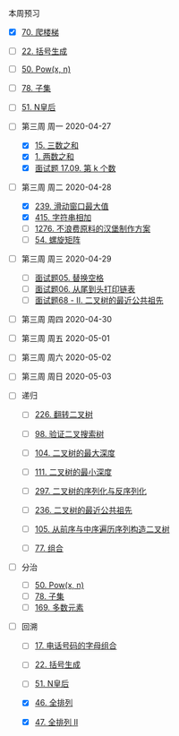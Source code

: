 本周预习

- [x] [70. 爬楼梯](https://leetcode-cn.com/problems/climbing-stairs/)
- [ ] [22. 括号生成](https://leetcode-cn.com/problems/generate-parentheses/)
- [ ] [50. Pow(x, n)](https://leetcode-cn.com/problems/powx-n/)
- [ ] [78. 子集](https://leetcode-cn.com/problems/subsets/)
- [ ] [51. N皇后](https://leetcode-cn.com/problems/n-queens/)



- [ ] 第三周 周一 2020-04-27
  - [x] [15. 三数之和](https://leetcode-cn.com/problems/3sum/)
  - [x] [1. 两数之和](https://leetcode-cn.com/problems/two-sum/)
  - [x] [面试题 17.09. 第 k 个数](https://leetcode-cn.com/problems/get-kth-magic-number-lcci/)
- [ ] 第三周 周二 2020-04-28
  - [x] [239. 滑动窗口最大值](https://leetcode-cn.com/problems/sliding-window-maximum/)
  - [x] [415. 字符串相加](https://leetcode-cn.com/problems/add-strings/)
  - [ ] [1276. 不浪费原料的汉堡制作方案](https://leetcode-cn.com/problems/number-of-burgers-with-no-waste-of-ingredients/)
  - [ ] [54. 螺旋矩阵](https://leetcode-cn.com/problems/spiral-matrix/)
- [ ] 第三周 周三 2020-04-29
  - [ ] [面试题05. 替换空格](https://leetcode-cn.com/problems/ti-huan-kong-ge-lcof/)
  - [ ] [面试题06. 从尾到头打印链表](https://leetcode-cn.com/problems/cong-wei-dao-tou-da-yin-lian-biao-lcof/)
  - [ ] [面试题68 - II. 二叉树的最近公共祖先](https://leetcode-cn.com/problems/er-cha-shu-de-zui-jin-gong-gong-zu-xian-lcof/)
- [ ] 第三周 周四 2020-04-30
- [ ] 第三周 周五 2020-05-01
- [ ] 第三周 周六 2020-05-02
- [ ] 第三周 周日 2020-05-03



- [ ] 递归
  - [ ] [226. 翻转二叉树](https://leetcode-cn.com/problems/invert-binary-tree/)
  - [ ] [98. 验证二叉搜索树](https://leetcode-cn.com/problems/validate-binary-search-tree/)
  - [ ] [104. 二叉树的最大深度](https://leetcode-cn.com/problems/maximum-depth-of-binary-tree/)
  - [ ] [111. 二叉树的最小深度](https://leetcode-cn.com/problems/minimum-depth-of-binary-tree/)
  - [ ] [297. 二叉树的序列化与反序列化](https://leetcode-cn.com/problems/serialize-and-deserialize-binary-tree/)
  - [ ] [236. 二叉树的最近公共祖先](https://leetcode-cn.com/problems/lowest-common-ancestor-of-a-binary-tree/)
  - [ ] [105. 从前序与中序遍历序列构造二叉树](https://leetcode-cn.com/problems/construct-binary-tree-from-preorder-and-inorder-traversal/)
  - [ ] [77. 组合](https://leetcode-cn.com/problems/combinations/)



- [ ] 分治
  - [ ] [50. Pow(x, n)](https://leetcode-cn.com/problems/powx-n/)
  - [ ] [78. 子集](https://leetcode-cn.com/problems/subsets/)
  - [ ] [169. 多数元素](https://leetcode-cn.com/problems/majority-element/)
- [ ] 回溯
  - [ ] [17. 电话号码的字母组合](https://leetcode-cn.com/problems/letter-combinations-of-a-phone-number/)
  - [ ] [22. 括号生成](https://leetcode-cn.com/problems/generate-parentheses/)
  - [ ] [51. N皇后](https://leetcode-cn.com/problems/n-queens/)
  - [x] [46. 全排列](https://leetcode-cn.com/problems/permutations/)
  - [x] [47. 全排列 II](https://leetcode-cn.com/problems/permutations-ii/)



